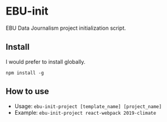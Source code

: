 # EBU-init

EBU Data Journalism project initialization script.

## Install

I would prefer to install globally.

`npm install -g`

## How to use

* Usage: `ebu-init-project [template_name] [project_name]`
* Example: `ebu-init-project react-webpack 2019-climate`

